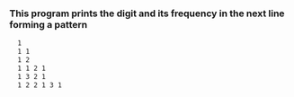 ### This program prints the digit and its frequency in the next line forming a pattern 
```bash
  1
  1 1
  1 2
  1 1 2 1
  1 3 2 1
  1 2 2 1 3 1
```
